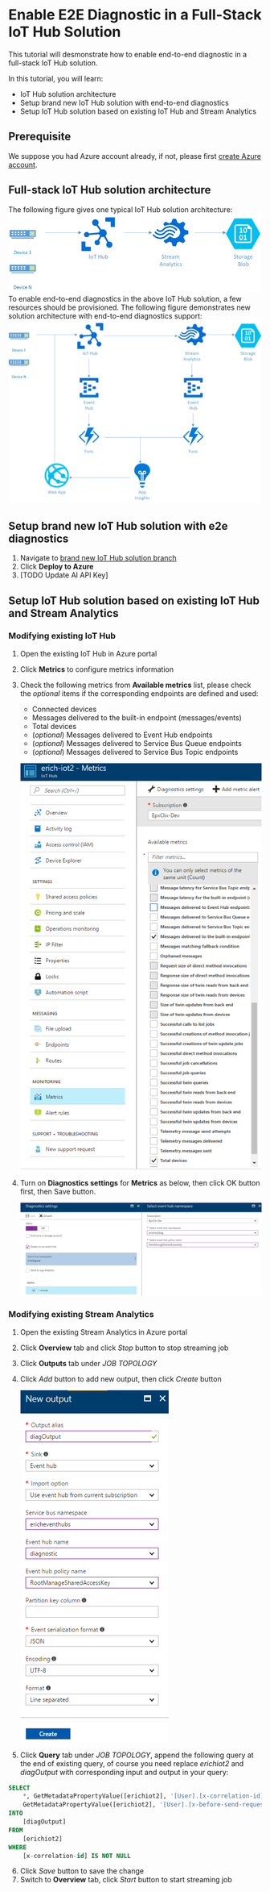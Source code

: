 # Enable E2E Diagnostic in a Full-Stack IoT Hub Solution
This tutorial will desmonstrate how to enable end-to-end diagnostic in a full-stack IoT Hub solution.

In this tutorial, you will learn:
* IoT Hub solution architecture
* Setup brand new IoT Hub solution with end-to-end diagnostics
* Setup IoT Hub solution based on existing IoT Hub and Stream Analytics

## Prerequisite
We suppose you had Azure account already, if not, please first [create Azure account](https://azure.microsoft.com/en-us/free/).

## Full-stack IoT Hub solution architecture
The following figure gives one typical IoT Hub solution architecture:
![](./IoTHubSolution.png)
To enable end-to-end diagnostics in the above IoT Hub solution, a few resources should be provisioned. The following figure demonstrates new solution architecture with end-to-end diagnostics support:
![](./IoTHubSolution_E2EDiag.png)

## Setup brand new IoT Hub solution with e2e diagnostics
1. Navigate to [brand new IoT Hub solution branch](https://github.com/VSChina/iot-hub-e2e-diagnostic/tree/netnew_armtemplate)
2. Click **Deploy to Azure**
3. [TODO Update AI API Key]

## Setup IoT Hub solution based on existing IoT Hub and Stream Analytics
### Modifying existing IoT Hub
1. Open the existing IoT Hub in Azure portal
2. Click **Metrics** to configure metrics information
3. Check the following metrics from **Available metrics** list, please check the *optional* items if the corresponding endpoints are defined and used:
   * Connected devices
   * Messages delivered to the built-in endpoint (messages/events)
   * Total devices
   * (*optional*) Messages delivered to Event Hub endpoints
   * (*optional*) Messages delivered to Service Bus Queue endpoints
   * (*optional*) Messages delivered to Service Bus Topic endpoints
   
   ![](./Available_Metrics.png)
   
4. Turn on **Diagnostics settings** for **Metrics** as below, then click OK button first, then Save button.
   
   ![](./Metrics_Diagnostics_Settings.png)

### Modifying existing Stream Analytics
1. Open the existing Stream Analytics in Azure portal
2. Click **Overview** tab and click *Stop* button to stop streaming job
3. Click **Outputs** tab under *JOB TOPOLOGY*
4. Click *Add* button to add new output, then click *Create* button

   ![](./Stream_Diag_Output.png)
5. Click **Query** tab under *JOB TOPOLOGY*, append the following query at the end of existing query, of course you need replace *erichiot2* and *diagOutput* with corresponding input and output in your query:
```sql
SELECT
    *, GetMetadataPropertyValue([erichiot2], '[User].[x-correlation-id]') AS 'x-correlation-id',
    GetMetadataPropertyValue([erichiot2], '[User].[x-before-send-request]') AS 'x-before-send-request'
INTO
    [diagOutput]
FROM
    [erichiot2]
WHERE 
    [x-correlation-id] IS NOT NULL
```
6. Click *Save* button to save the change
7. Switch to **Overview** tab, click *Start* button to start streaming job